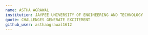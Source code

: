 ```yaml
---
name: ASTHA AGRAWAL
institution: JAYPEE UNIVERSITY OF ENGINEERING AND TECHNOLOGY
quote: CHALLENGES GENERATE EXCITEMENT
github_user: asthaagrawal1612
---
```

